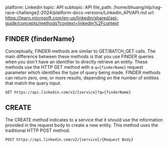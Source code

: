 platform: Linkedin
topic: API
subtopic: API
file_path: /home/bhuang/nlp/rag-race-challenge2-2024/platform-docs-versions/Linkedin_API/API.md
url: https://learn.microsoft.com/en-us/linkedin/shared/api-guide/concepts/methods?context=linkedin%2Fcontext

## FINDER {finderName}

Conceptually, FINDER methods are similar to GET/BATCH\_GET calls. The main difference between these methods is that you use FINDER queries when you don't have an identifier to directly retrieve an entity. These methods use the HTTP GET method with a `q={finderName}` request parameter which identifies the type of query being made. FINDER methods can return zero, one, or more results, depending on the number of entities that match the query input.

    GET https://api.linkedin.com/v2/{service}?q={finderName}
    

## CREATE

The CREATE method indicates to a service that it should use the information provided in the request body to create a new entity. This method uses the traditional HTTP POST method.

    POST https://api.linkedin.com/v2/{service}/{Request Body}